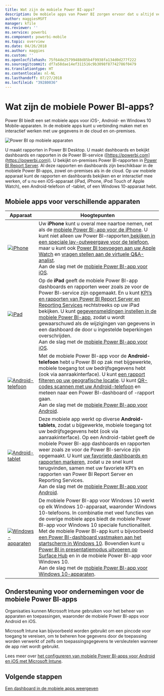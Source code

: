 ```yaml
---
title: Wat zijn de mobiele Power BI-apps?
description: De mobiele apps van Power BI zorgen ervoor dat u altijd verbonden bent met uw gegevens, zowel on-premises als in de cloud. Bekijk uw Power BI-dashboards en -rapporten op uw mobiele apparaat.
author: maggiesMSFT
manager: kfile
ms.reviewer: ''
ms.service: powerbi
ms.component: powerbi-mobile
ms.topic: overview
ms.date: 04/26/2018
ms.author: maggies
ms.custom: ''
ms.openlocfilehash: 75f64de25799488d85b4f9938fa134d0d277f222
ms.sourcegitcommit: df7a58dae14ef311516c9b3098f87742786f0479
ms.translationtype: HT
ms.contentlocale: nl-NL
ms.lasthandoff: 07/27/2018
ms.locfileid: "39280036"
---
```

# <a name="what-are-the-power-bi-mobile-apps"></a>Wat zijn de mobiele Power BI-apps?
Power BI biedt een set mobiele apps voor iOS-, Android- en Windows 10 Mobile-apparaten. In de mobiele apps kunt u verbinding maken met en interactief werken met uw gegevens in de cloud en on-premises. 

![Power BI op mobiele apparaten](media/mobile-apps-for-mobile-devices/power-bi-mobile-apps-all-up.png)

U maakt rapporten in Power BI Desktop. U maakt dashboards en bekijkt dashboards en rapporten in de Power BI-service ([https://powerbi.com](https://powerbi.com)). U bekijkt on-premises Power BI-rapporten in [Power BI Report Server](report-server/get-started.md). Al deze rapporten en dashboards zijn beschikbaar in de mobiele Power BI-apps, zowel on-premises als in de cloud. Op uw mobiele apparaat kunt de rapporten en dashboards bekijken en er interactief mee werken, of u nu een iOS-apparaat (iPad, iPhone, iPod Touch of Apple Watch), een Android-telefoon of -tablet, of een Windows 10-apparaat hebt.

## <a name="mobile-apps-for-different-devices"></a>Mobiele apps voor verschillende apparaten

| **Apparaat** | **Hoogtepunten** |
| --- | --- |
| [![iPhone](media/mobile-apps-for-mobile-devices/iphone-logo-50-px.png)](mobile-iphone-app-get-started.md) |Uw **iPhone** kunt u overal mee naartoe nemen, net als de [mobiele Power BI-app voor de iPhone](mobile-iphone-app-get-started.md). U kunt niet alleen uw Power BI-rapporten[ bekijken in een speciale lay-outweergave voor de telefoon](mobile-apps-view-phone-report.md), maar u kunt ook [Power BI toevoegen aan uw Apple Watch](mobile-apple-watch.md) en [vragen stellen aan de virtuele Q&A-analist](mobile-apps-ios-qna.md). <br/>Aan de slag met de [mobiele Power BI-app voor iOS](mobile-iphone-app-get-started.md). |
| [![iPad](media/mobile-apps-for-mobile-devices/ipad-logo-50-px.png)](mobile-iphone-app-get-started.md) |Op de **iPad** geeft de mobiele Power BI-app dashboards en rapporten weer zoals ze voor de Power BI-service zijn opgemaakt. En u kunt [KPI’s en rapporten van Power BI Report Server en Reporting Services](mobile-app-ssrs-kpis-mobile-on-premises-reports.md) rechtstreeks op uw iPad bekijken. U kunt [gegevensmeldingen instellen in de mobiele Power BI-app](mobile-set-data-alerts-in-the-mobile-apps.md), zodat u wordt gewaarschuwd als de wijzigingen van gegevens in een dashboard de door u ingestelde beperkingen overschrijden. <br/>Aan de slag met de [mobiele Power BI-app voor iOS](mobile-iphone-app-get-started.md). |
| [![Android-telefoon](media/mobile-apps-for-mobile-devices/android-phone-logo-50-px.png)](mobile-android-app-get-started.md) |Met de mobiele Power BI-app voor de **Android-telefoon** hebt u Power BI op zak met bijgewerkte, mobiele toegang tot uw bedrijfsgegevens hebt (ook via aanraakinterface). U kunt [een rapport filteren op uw geografische locatie](mobile-apps-geographic-filtering.md). U kunt [QR-codes scannen met uw Android-telefoon](mobile-apps-qr-code.md) en meteen naar een Power BI-dashboard of -rapport gaan. <br/>Aan de slag met de [mobiele Power BI-app voor Android](mobile-android-app-get-started.md). |
| [![Android-tablet](media/mobile-apps-for-mobile-devices/android-tablet-logo-50-px.png)](mobile-android-app-get-started.md) |Deze mobiele app werkt op diverse **Android-tablets**, zodat u bijgewerkte, mobiele toegang tot uw bedrijfsgegevens hebt (ook via aanraakinterface). Op een Android-tablet geeft de mobiele Power BI-app dashboards en rapporten weer zoals ze voor de Power BI-service zijn opgemaakt. U kunt [uw favoriete dashboards en rapporten markeren](mobile-apps-favorites.md), zodat u ze snel kunt terugvinden, samen met uw favoriete KPI’s en rapporten van Power BI Report Server en Reporting Services. <br/>Aan de slag met de [mobiele Power BI-app voor Android](mobile-android-app-get-started.md). |
| [![Windows-apparaten](media/mobile-apps-for-mobile-devices/win-10-logo-50-px.png)](desktop-getting-started.md) |De mobiele Power BI-app voor Windows 10 werkt op elk Windows 10-apparaat, waaronder Windows 10-telefoons. In combinatie met veel functies van de overige mobiele apps biedt de mobiele Power BI-app voor Windows 10 speciale functionaliteit. Met de mobiele Power BI-app kunt u bijvoorbeeld [een Power BI-dashboard vastmaken aan het startscherm in Windows 10](mobile-pin-dashboard-start-screen-windows-10-phone-app.md). Bovendien kunt u [Power BI in presentatiemodus uitvoeren op Surface Hub](mobile-windows-10-app-presentation-mode.md) en in de mobiele Power BI-app voor Windows 10. <br/>Aan de slag met de [mobiele Power BI-app voor Windows 10-apparaten](mobile-windows-10-phone-app-get-started.md). |

## <a name="enterprise-support-for-the-power-bi-mobile-apps"></a>Ondersteuning voor ondernemingen voor de mobiele Power BI-apps
Organisaties kunnen Microsoft Intune gebruiken voor het beheer van apparaten en toepassingen, waaronder de mobiele Power BI-apps voor Android en iOS.

Microsoft Intune kan bijvoorbeeld worden gebruikt om een pincode voor toegang te vereisen, om te beheren hoe gegevens door de toepassing worden verwerkt of zelfs om toepassingsgegevens te versleutelen wanneer de app niet wordt gebruikt.

Lees meer over [het configureren van mobiele Power BI-apps voor Android en iOS met Microsoft Intune](service-admin-mobile-intune.md). 

## <a name="next-steps"></a>Volgende stappen
[Een dashboard in de mobiele apps weergeven](mobile-apps-quickstart-view-dashboard-report.md)


